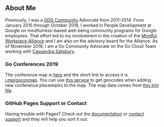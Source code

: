 ## About Me

Previously, I was a [GDG Community](https://meetup.com/pro/gdg) Advocate from 2011-2014. From January 2015 through October 2018, I worked in People Development at Google on mindfulness-based well-being community programs for Google employees. That effort led to my involvement in the creation of the [Mindful Workplace Alliance](https://www.mindfulworkplacemovement.com/alliance/) and I am also on the advisory board for the Alliance.  As of November 2018, I am a Go Community Advocate on the Go Cloud Team working with [Cassandra Salisbury](https://twitter.com/cassandraoid).

### Go Conferences 2019

The conference map is [here](http://j.mp/goconmap) and the short link to access it is [j.mp/goconmap](http://j.mp/goconmap). You can use [this service](https://www.latlong.net/convert-address-to-lat-long.html) to get geocodes when adding new conference placemarks to the map. The map data comes from [this kml file](https://vanriper.github.io/goconmap.kml).

### GitHub Pages Support or Contact

Having trouble with Pages? Check out the [documentation](https://help.github.com/categories/github-pages-basics/) or [contact support](https://github.com/contact) and they will help you sort it out.
